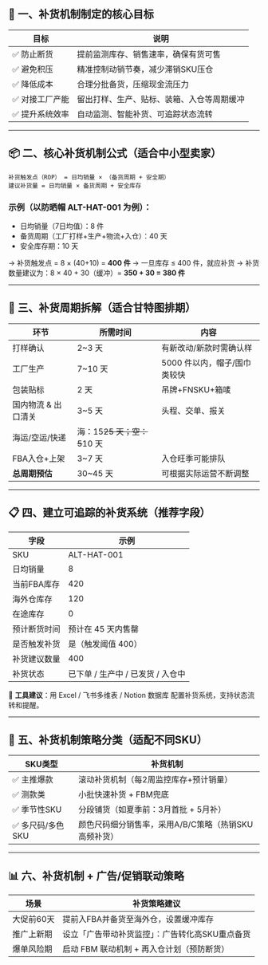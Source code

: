 ## 🧭 一、补货机制制定的核心目标

| 目标       | 说明                    |
| -------- | --------------------- |
| ✅ 防止断货   | 提前监测库存、销售速率，确保有货可售    |
| ✅ 避免积压   | 精准控制动销节奏，减少滞销SKU压仓    |
| ✅ 降低成本   | 合理分批备货，压缩现金流压力        |
| ✅ 对接工厂产能 | 留出打样、生产、贴标、装箱、入仓等周期缓冲 |
| ✅ 提升系统效率 | 自动监测、智能补货、可追踪状态流转     |

---

## 📦 二、核心补货机制公式（适合中小型卖家）

```
补货触发点（ROP） = 日均销量 × （备货周期 + 安全期）
建议补货量 = 日均销量 × 备货周期 + 安全库存
```

### 示例（以防晒帽 ALT-HAT-001 为例）：

* 日均销量（7日均值）：8 件
* 备货周期（工厂打样+生产+物流+入仓）：40 天
* 安全库存期：10 天

→ 补货触发点 = 8 × (40+10) = **400 件**
→ 一旦库存 ≤ 400 件，就应补货
→ 补货数量建议为：8 × 40 + 30（缓冲）= **350 + 30 = 380 件**

---

## 🔄 三、补货周期拆解（适合甘特图排期）

| 环节          | 所需时间                 | 内容                |
| ----------- | -------------------- | ----------------- |
| 打样确认        | 2\~3 天               | 有新改动/新款时需确认样      |
| 工厂生产        | 7\~10 天              | 5000 件以内，帽子/围巾类较快 |
| 包装贴标        | 2 天                  | 吊牌+FNSKU+箱唛       |
| 国内物流 & 出口清关 | 3\~5 天               | 头程、交单、报关          |
| 海运/空运/快递    | 海：15~~25 天；空：5~~10 天 |                   |
| FBA入仓+上架    | 3\~7 天               | 入仓旺季可能排队          |
| **总周期预估**   | 30\~45 天             | 可根据实际运营不断调整       |

---

## 📋 四、建立可追踪的补货系统（推荐字段）

| 字段      | 示例                    |
| ------- | --------------------- |
| SKU     | ALT-HAT-001           |
| 日均销量    | 8                     |
| 当前FBA库存 | 420                   |
| 海外仓库存   | 120                   |
| 在途库存    | 0                     |
| 预计断货时间  | 预计在 45 天内售罄           |
| 是否触发补货  | 是（触发阈值 400）           |
| 补货建议数量  | 400                   |
| 补货状态    | 已下单 / 生产中 / 已发货 / 入仓中 |

📌 **工具建议**：用 Excel / 飞书多维表 / Notion 数据库 配置补货系统，支持状态流转和提醒。

---

## 🧾 五、补货机制策略分类（适配不同SKU）

| SKU类型       | 补货机制                           |
| ----------- | ------------------------------ |
| ✅ 主推爆款      | 滚动补货机制（每2周监控库存+预计销量）           |
| ✅ 测款类       | 小批快速补货 + FBM兜底                 |
| ✅ 季节性SKU    | 分段铺货（如夏季前：3月首批 + 5月补）          |
| ✅ 多尺码/多色SKU | 颜色尺码细分销售率，采用A/B/C策略（热销SKU高频补货） |

---

## 📊 六、补货机制 + 广告/促销联动策略

| 场景     | 补货策略建议                    |
| ------ | ------------------------- |
| 大促前60天 | 提前入FBA并备货至海外仓，设置缓冲库存      |
| 推广上新期  | 设立「广告带动补货监控」：广告转化高SKU重点备货 |
| 爆单风险期  | 启动 FBM 联动机制 + 再入仓计划（预防断货） |

